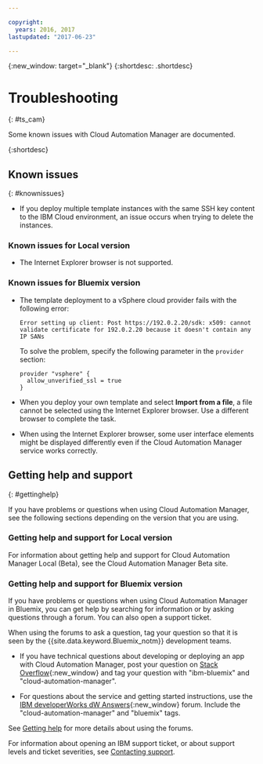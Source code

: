 ```yaml
---

copyright:
  years: 2016, 2017
lastupdated: "2017-06-23"

---
```

<!-- Copyright info and last updated date at top of file: REQUIRED
    The copyright and lastupdated info is YAML content that must occur at the top of the MD file, before attributes are listed.
    It must be --- surrounded by 3 dashes ---
    The value "years" can contain just one year or a two years separated by a comma. (years: 2014, 2016)
    The value "lastupdated" must be followed by a machine date in quotes in the following format: "YYYY-MM-DD"
    The value for "years" must be indented 2 spaces under "copyright", followed by "lastupdated" which should start on its own non-indented line.

-->

<!-- Common attributes used in the template are defined as follows: -->
{:new_window: target="_blank"}
{:shortdesc: .shortdesc}

# Troubleshooting
{: #ts_cam}
<!-- Provide an appropriate ID above -->


<!-- This is the template for troubleshooting topics when using just a single short topic.  -->

<!-- The short description section should include the service long name and "Bluemix" for search optimization. Example short descriptions: -->

<!-- When you have problems using <service_name> on {{site.data.keyword.Bluemix_notm}}, consider these techniques for troubleshooting and getting help.
OR -->
Some known issues with Cloud Automation Manager are documented.

{:shortdesc}

<!-- Add a headings and paragraphs about troubleshooting for your service, or a list of known issues and workarounds. -->

## Known issues
{: #knownissues}

- If you deploy multiple template instances with the same SSH key content to the IBM Cloud environment, an issue occurs when trying to delete the instances.

### Known issues for Local version

- The Internet Explorer browser is not supported.

### Known issues for Bluemix version

- The template deployment to a vSphere cloud provider fails with the following error:
    ```
    Error setting up client: Post https://192.0.2.20/sdk: x509: cannot validate certificate for 192.0.2.20 because it doesn't contain any IP SANs
    ```
    To solve the problem, specify the following parameter in the `provider` section:
    ```
    provider "vsphere" {
      allow_unverified_ssl = true
    }
    ```
    
- When you deploy your own template and select **Import from a file**, a file cannot be selected using the Internet Explorer browser. Use a different browser to complete the task.

- When using the Internet Explorer browser, some user interface elements might be displayed differently even if the Cloud Automation Manager service works correctly.

<!-- ## <service_short_name> troubleshooting techniques
{: #tstechniques} -->

<!-- Add a heading and content for how to get help and support. Use this template for beta and GA services:  -->

## Getting help and support
{: #gettinghelp}

If you have problems or questions when using Cloud Automation Manager, see the following sections depending on the version that you are using. 

### Getting help and support for Local version

 For information about getting help and support for Cloud Automation Manager Local (Beta), see the Cloud Automation Manager Beta site.

<!-- If you have problems or questions when using Cloud Automation Manager Local (Beta), access the [Cloud Automation Manager beta support](https://www.ibm.com/software/support/trial/cst/betaprog/CloudBeta/pgovcam.shtml){:new_window} site. -->

### Getting help and support for Bluemix version

If you have problems or questions when using Cloud Automation Manager in Bluemix, you can get help by searching for information or by asking questions through a forum. You can also open a support ticket.

When using the forums to ask a question, tag your question so that it is seen by the {{site.data.keyword.Bluemix_notm}} development teams.
<!--Insert the appropriate Stack Overflow tag for your service for <service_keyword> in URL and text below:  -->
* If you have technical questions about developing or deploying an app with Cloud Automation Manager, post your question on [Stack Overflow](http://stackoverflow.com/search?q=cloud-automation-manager+ibm-bluemix){:new_window} and tag your question with "ibm-bluemix" and "cloud-automation-manager".
<!--Insert the appropriate dW Answers tag for your service for <service_keyword> in URL below:  -->
* For questions about the service and getting started instructions, use the [IBM developerWorks dW Answers](https://developer.ibm.com/answers/?smartspace=bluemix){:new_window} forum. Include the "cloud-automation-manager" and "bluemix" tags.

See [Getting help](/docs/support/index.html#getting-help) for more details about using the forums.

For information about opening an IBM support ticket, or about support levels and ticket severities, see [Contacting support](/docs/support/index.html#contacting-support).
